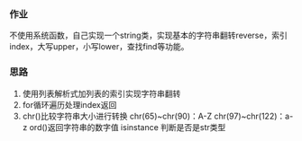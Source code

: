 ### 作业

 不使用系统函数，自己实现一个string类，实现基本的字符串翻转reverse，索引 index，大写upper，小写lower，查找find等功能。 



### 思路



1. 使用列表解析式加列表的索引实现字符串翻转
2. for循环遍历处理index返回
3. chr()比较字符串大小进行转换
   chr(65)~chr(90)：A-Z
   chr(97)~chr(122)：a-z
   ord()返回字符串的数字值
   isinstance 判断是否是str类型



